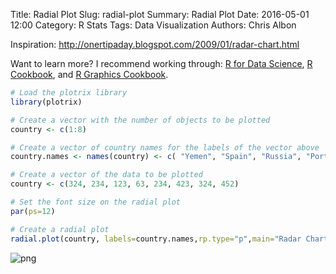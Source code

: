 Title: Radial Plot
Slug: radial-plot
Summary: Radial Plot
Date: 2016-05-01 12:00
Category: R Stats
Tags: Data Visualization
Authors: Chris Albon


Inspiration: http://onertipaday.blogspot.com/2009/01/radar-chart.html


Want to learn more? I recommend working through: [R for Data Science](http://amzn.to/2myxnhi), [R Cookbook](http://amzn.to/2lF6hkb), and [R Graphics Cookbook](http://amzn.to/2m0fcPL).

```R
# Load the plotrix library
library(plotrix)
```


```R
# Create a vector with the number of objects to be plotted
country <- c(1:8)
```


```R
# Create a vector of country names for the labels of the vector above
country.names <- names(country) <- c( "Yemen", "Spain", "Russia", "Portugal", "Italy", "Kenya", "USA", "Iceland")
```


```R
# Create a vector of the data to be plotted
country <- c(324, 234, 123, 63, 234, 423, 324, 452)
```


```R
# Set the font size on the radial plot
par(ps=12)
```


```R
# Create a radial plot
radial.plot(country, labels=country.names,rp.type="p",main="Radar Chart", radial.lim=c(0,500),line.col="blue")
```


![png]({filename}/images/radial-plot_files/radial-plot_6_0.png)
